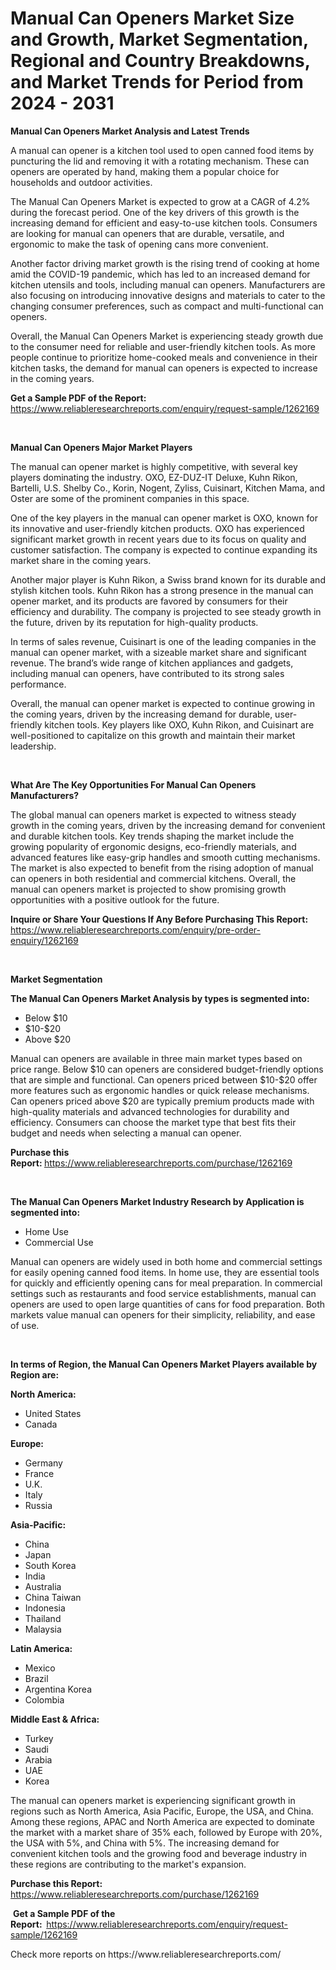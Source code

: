 <p><h1>Manual Can Openers Market Size and Growth, Market Segmentation, Regional and Country Breakdowns, and Market Trends for Period from 2024 -  2031</h1></p><p><strong>Manual Can Openers Market Analysis and Latest Trends</strong></p>
<p><p>A manual can opener is a kitchen tool used to open canned food items by puncturing the lid and removing it with a rotating mechanism. These can openers are operated by hand, making them a popular choice for households and outdoor activities.</p><p>The Manual Can Openers Market is expected to grow at a CAGR of 4.2% during the forecast period. One of the key drivers of this growth is the increasing demand for efficient and easy-to-use kitchen tools. Consumers are looking for manual can openers that are durable, versatile, and ergonomic to make the task of opening cans more convenient.</p><p>Another factor driving market growth is the rising trend of cooking at home amid the COVID-19 pandemic, which has led to an increased demand for kitchen utensils and tools, including manual can openers. Manufacturers are also focusing on introducing innovative designs and materials to cater to the changing consumer preferences, such as compact and multi-functional can openers.</p><p>Overall, the Manual Can Openers Market is experiencing steady growth due to the consumer need for reliable and user-friendly kitchen tools. As more people continue to prioritize home-cooked meals and convenience in their kitchen tasks, the demand for manual can openers is expected to increase in the coming years.</p></p>
<p><strong>Get a Sample PDF of the Report:&nbsp;</strong> <a href="https://www.reliableresearchreports.com/enquiry/request-sample/1262169">https://www.reliableresearchreports.com/enquiry/request-sample/1262169</a></p>
<p>&nbsp;</p>
<p><strong>Manual Can Openers Major Market Players</strong></p>
<p><p>The manual can opener market is highly competitive, with several key players dominating the industry. OXO, EZ-DUZ-IT Deluxe, Kuhn Rikon, Bartelli, U.S. Shelby Co., Korin, Nogent, Zyliss, Cuisinart, Kitchen Mama, and Oster are some of the prominent companies in this space.</p><p>One of the key players in the manual can opener market is OXO, known for its innovative and user-friendly kitchen products. OXO has experienced significant market growth in recent years due to its focus on quality and customer satisfaction. The company is expected to continue expanding its market share in the coming years.</p><p>Another major player is Kuhn Rikon, a Swiss brand known for its durable and stylish kitchen tools. Kuhn Rikon has a strong presence in the manual can opener market, and its products are favored by consumers for their efficiency and durability. The company is projected to see steady growth in the future, driven by its reputation for high-quality products.</p><p>In terms of sales revenue, Cuisinart is one of the leading companies in the manual can opener market, with a sizeable market share and significant revenue. The brand’s wide range of kitchen appliances and gadgets, including manual can openers, have contributed to its strong sales performance.</p><p>Overall, the manual can opener market is expected to continue growing in the coming years, driven by the increasing demand for durable, user-friendly kitchen tools. Key players like OXO, Kuhn Rikon, and Cuisinart are well-positioned to capitalize on this growth and maintain their market leadership.</p></p>
<p>&nbsp;</p>
<p><strong>What Are The Key Opportunities For Manual Can Openers Manufacturers?</strong></p>
<p><p>The global manual can openers market is expected to witness steady growth in the coming years, driven by the increasing demand for convenient and durable kitchen tools. Key trends shaping the market include the growing popularity of ergonomic designs, eco-friendly materials, and advanced features like easy-grip handles and smooth cutting mechanisms. The market is also expected to benefit from the rising adoption of manual can openers in both residential and commercial kitchens. Overall, the manual can openers market is projected to show promising growth opportunities with a positive outlook for the future.</p></p>
<p><strong>Inquire or Share Your Questions If Any Before Purchasing This Report:</strong> <a href="https://www.reliableresearchreports.com/enquiry/pre-order-enquiry/1262169">https://www.reliableresearchreports.com/enquiry/pre-order-enquiry/1262169</a></p>
<p>&nbsp;</p>
<p><strong>Market Segmentation</strong></p>
<p><strong>The Manual Can Openers Market Analysis by types is segmented into:</strong></p>
<p><ul><li>Below $10</li><li>$10-$20</li><li>Above $20</li></ul></p>
<p><p>Manual can openers are available in three main market types based on price range. Below $10 can openers are considered budget-friendly options that are simple and functional. Can openers priced between $10-$20 offer more features such as ergonomic handles or quick release mechanisms. Can openers priced above $20 are typically premium products made with high-quality materials and advanced technologies for durability and efficiency. Consumers can choose the market type that best fits their budget and needs when selecting a manual can opener.</p></p>
<p><strong>Purchase this Report:&nbsp;</strong><a href="https://www.reliableresearchreports.com/purchase/1262169">https://www.reliableresearchreports.com/purchase/1262169</a></p>
<p>&nbsp;</p>
<p><strong>The Manual Can Openers Market Industry Research by Application is segmented into:</strong></p>
<p><ul><li>Home Use</li><li>Commercial Use</li></ul></p>
<p><p>Manual can openers are widely used in both home and commercial settings for easily opening canned food items. In home use, they are essential tools for quickly and efficiently opening cans for meal preparation. In commercial settings such as restaurants and food service establishments, manual can openers are used to open large quantities of cans for food preparation. Both markets value manual can openers for their simplicity, reliability, and ease of use.</p></p>
<p>&nbsp;</p>
<p><strong>In terms of Region, the Manual Can Openers Market Players available by Region are:</strong></p>
<p>
    <p> <strong> North America: </strong>
        <ul>
            <li>United States</li>
            <li>Canada</li>
        </ul>
        </p> 
    <p> <strong> Europe: </strong>
        <ul>
            <li>Germany</li>
            <li>France</li>
            <li>U.K.</li>
            <li>Italy</li>
            <li>Russia</li>
        </ul>
        </p> 
    <p> <strong> Asia-Pacific: </strong>
        <ul>
            <li>China</li>
            <li>Japan</li>
            <li>South Korea</li>
            <li>India</li>
            <li>Australia</li>
            <li>China Taiwan</li>
            <li>Indonesia</li>
            <li>Thailand</li>
            <li>Malaysia</li>
        </ul>
        </p> 
    <p> <strong> Latin America: </strong>
        <ul>
            <li>Mexico</li>
            <li>Brazil</li>
            <li>Argentina Korea</li>
            <li>Colombia</li>
        </ul>
        </p> 
    <p> <strong> Middle East & Africa: </strong>
        <ul>
            <li>Turkey</li>
            <li>Saudi</li>
            <li>Arabia</li>
            <li>UAE</li>
            <li>Korea</li>
        </ul>
    </p>
    </p>
<p><p>The manual can openers market is experiencing significant growth in regions such as North America, Asia Pacific, Europe, the USA, and China. Among these regions, APAC and North America are expected to dominate the market with a market share of 35% each, followed by Europe with 20%, the USA with 5%, and China with 5%. The increasing demand for convenient kitchen tools and the growing food and beverage industry in these regions are contributing to the market's expansion.</p></p>
<p><strong>Purchase this Report: </strong><a href="https://www.reliableresearchreports.com/purchase/1262169">https://www.reliableresearchreports.com/purchase/1262169</a></p>
<p>&nbsp;<strong>Get a Sample PDF of the Report:&nbsp;&nbsp;</strong><a href="https://www.reliableresearchreports.com/enquiry/request-sample/1262169">https://www.reliableresearchreports.com/enquiry/request-sample/1262169</a></p>
<p><strong></strong></p>
<p>Check more reports on https://www.reliableresearchreports.com/</p>